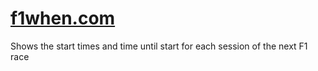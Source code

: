 # [f1when.com](https://f1when.com)
Shows the start times and time until start for each session of the next F1 race
